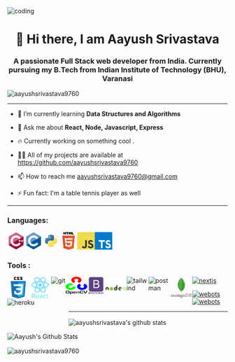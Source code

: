 <img src="https://64.media.tumblr.com/70c7fdf1c0af225de84d0787c33b027b/268a82ca6cb2a0f5-c6/s500x750/021df7474373701295ce311cf0bc29fd8e68e69a.gif" alt="coding" width="1000" height="270"/>


<h1 align="center"> 👋 Hi there, I am Aayush Srivastava </h1>

<h3 align="center">A passionate Full Stack web developer from India. Currently pursuing my B.Tech from Indian Institute of Technology (BHU), Varanasi</h3>

<p align="left"> <img src="https://komarev.com/ghpvc/?username=aayushsrivastava9760&label=Profile%20views&color=0e75b6&style=flat" alt="aayushsrivastava9760" /> </p>

<hr>

- 🌱 I’m currently learning **Data Structures and Algorithms** 

- 💬 Ask me about **React, Node, Javascript, Express**

- 🔥 Currently working on something cool .

- 👨‍💻 All of my projects are available at https://github.com/aayushsrivastava9760

- 📫 How to reach me aayushsrivastava9760@gmail.com

- ⚡ Fun fact: I'm a table tennis player as well 

<hr>

<h3 align="left"> Languages: </h3>


<a href="https://www.w3schools.com/cpp/" target="_blank"> <img align="left" src="https://raw.githubusercontent.com/devicons/devicon/master/icons/cplusplus/cplusplus-original.svg" alt="cplusplus" width="40" height="40"/> </a>
<a href="https://www.cprogramming.com/" target="_blank"> <img align="left" src="https://raw.githubusercontent.com/devicons/devicon/master/icons/c/c-original.svg" alt="c" width="40" height="40"/> </a> 
<img align="left" src="https://raw.githubusercontent.com/github/explore/80688e429a7d4ef2fca1e82350fe8e3517d3494d/topics/python/python.png"
 width="40" height="40" />
<img align="left" src="https://raw.githubusercontent.com/github/explore/80688e429a7d4ef2fca1e82350fe8e3517d3494d/topics/html/html.png"
 width="40" height="40" />
<img align="left" src="https://raw.githubusercontent.com/github/explore/80688e429a7d4ef2fca1e82350fe8e3517d3494d/topics/javascript/javascript.png"
width="40" height="40" />  <img src="https://github.com/github/explore/raw/main/topics/typescript/typescript.png" width="40" height="40" />
 

<h3 align="left"> Tools : </h3>


<a href="https://www.w3schools.com/css/" target="_blank"> <img align="left" src="https://raw.githubusercontent.com/devicons/devicon/master/icons/css3/css3-original-wordmark.svg" alt="css3" width="50" height="50"/> </a>
<a href="https://reactjs.org/" target="_blank"> <img align="left" src="https://raw.githubusercontent.com/devicons/devicon/master/icons/react/react-original-wordmark.svg" alt="react" width="50" height="50"/> </a>
<a href="https://git-scm.com/" target="_blank"> <img src="https://raw.githubusercontent.com/rahul-jha98/github_readme_icons/main/language_and_tools/square/git-scm/git-scm.svg" align="left" alt="git" height='42px'/> </a>
<img align="left" src="https://github.com/github/explore/raw/main/topics/opencv/opencv.png" width="50" height="40" />
<a href="https://getbootstrap.com" target="_blank"> <img align="left" src="https://raw.githubusercontent.com/devicons/devicon/master/icons/bootstrap/bootstrap-plain-wordmark.svg" alt="bootstrap" width="40" height="40"/> </a>
<a href="https://nextjs.org/" target="_blank"> <img src="https://cdn.worldvectorlogo.com/logos/nextjs-3.svg" alt="nextjs" width="50" height="50"/> </a>
<a href="https://nodejs.org" target="_blank"> <img align="left" src="https://raw.githubusercontent.com/devicons/devicon/master/icons/nodejs/nodejs-original-wordmark.svg" alt="nodejs" width="50" height="50"/>
<a href="https://tailwindcss.com/" target="_blank"> <img align="left" src="https://www.vectorlogo.zone/logos/tailwindcss/tailwindcss-icon.svg" alt="tailwind" width="50" height="50"/> </a>
<a href="https://postman.com" target="_blank"><img align="left" src="https://www.vectorlogo.zone/logos/getpostman/getpostman-icon.svg" alt="postman" width="50" height="50" /></a>
<a href="https://www.mongodb.com/" target="_blank"><img align="left" src="https://raw.githubusercontent.com/devicons/devicon/master/icons/mongodb/mongodb-original-wordmark.svg" alt="mongoDB" width="50" height="50" /></a>
 <a href="www.heroku.com"><img align="left" src="https://upload.wikimedia.org/wikipedia/commons/thumb/e/ec/Heroku_logo.svg/2560px-Heroku_logo.svg.png" alt="heroku" width="140" height="50"  /> </a>
 
<a href="https://cyberbotics.com/" target="_blank"><img src="https://styles.redditmedia.com/t5_ojppm/styles/communityIcon_459yspyd67m11.png" alt="webots" width="50" height="50" /></a>
 <a href="https://pybullet.org/wordpress/" target="_blank"><img src="https://upload.wikimedia.org/wikipedia/commons/thumb/2/2e/Bullet_Physics_Logo.svg/1280px-Bullet_Physics_Logo.svg.png" alt="webots" width="110" height="50" /></a>
 
 <hr>
 
 <p><img align="center" src="https://github-readme-stats.vercel.app/api/top-langs/?username=anuraghazra&theme=tokyonight" alt="aayushsrivastava's github stats" /></p>
 
 <p><img align="center" src="https://github-readme-stats.vercel.app/api?username=aayushsrivastava9760&theme=tokyonight&show_icons=true" alt="Aayush's Github Stats" /></p>

 <p><img align="center" src="https://github-readme-streak-stats.herokuapp.com/?user=aayushsrivastava9760&theme=tokyonight" alt="aayushsrivastava9760" /></p>
